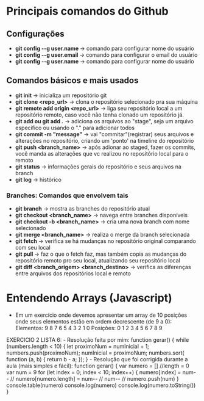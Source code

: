 # Principais comandos do Github

## Configurações
- __git config --g user.name <name>__ -> comando para configurar nome do usuário
- __git config --g user.email <email>__ -> comando para configurar o email do usuário
- __git config --g user.name <name>__ -> comando para configurar nome do usuário

## Comandos básicos e mais usados
- __git init <directory>__ -> inicializa um repositório git
- __git clone <repo_url>__ -> clona o repositório selecionado pra sua máquina
- __git remote add origin <repo_url>__ -> liga seu repositório local a um repositório remoto, caso você não tenha clonado um repositório já.
- __git add <directory> ou git add .__ -> adiciona os arquivos ao "stage", seja um arquivo especifico ou usando o "." para adicionar todos
- __git commit -m "message"__ -> vai "commitar"(registrar) seus arquivos e alterações no repositório, criando um 'ponto' na timeline do repositório
- __git push <origin> <branch_name>__ -> após adionar ao staged, fazer os commits, você manda as alterações que vc realizou no repositório local para o remoto
- __git status__ -> informações gerais do repositório e seus arquivos na branch
- __git log__ -> histórico
### Branches: Comandos que envolvem tais
- __git branch__ -> mostra as branches do repositório atual
- __git checkout <branch_name>__ -> navega entre branches disponíveis
- __git checkout -b <branch_name>__ -> cria uma nova branch com nome selecionado
- __git merge <branch_name>__ -> realiza o merge da branch selecionada
- __git fetch <remote> <branch>__ -> verifica se há mudanças no repositório original comparando com seu local
- __git pull <remote>__ -> faz o que o fetch faz, mas também copia as mudanças do repositório remoto pro seu local, atualizando seu repositório local
- __git diff <branch_origem> <branch_destino>__ -> verifica as diferenças entre arquivos dos repositórios local e remoto

# Entendendo Arrays (Javascript)

- Em um exercício onde devemos apresentar um array de 10 posições onde seus elementos estão em ordem decrescente (de 9 a 0):
Elementos: 9	8	7	6	5	4	3	2	1	0
Posições:  0	1	2	3	4	5	6	7	8	9

EXERCICIO 2 LISTA 6:
    - Resolução feita por mim:
            function gerar() {
                while (numbers.length < 10) {
                let proximoNum = numInicial + 1;
                numbers.push(proximoNum);
                numInicial = proximoNum;
                numbers.sort( function (a, b) {
                    return b - a;
                });
                }
    - Resolução que foi corrigida durante a aula (mais simples e fácil):
        function gerar() {
            var numero = [] //length = 0 
            var num = 9 
            for (let index = 0; index < 10; index++) {
                numero[index] = num-- 
                // numero[numero.length] = num-- 
                // num--
                // numero.push(num)
            }
            console.table(numero)
            console.log(numero)
            console.log(numero.toString())
        }

        


